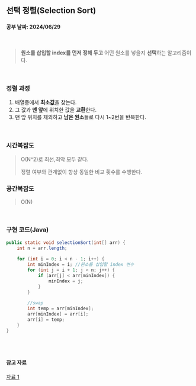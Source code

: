 ## 선택 정렬(Selection Sort)
#### 공부 날짜: 2024/06/29

<br>

> **원소를 삽입할 index를 먼저 정해 두고** 어떤 원소를 넣을지 **선택**하는 알고리즘이다. 

<br>

### 정렬 과정 
1. 배열중에서 **최소값**을 찾는다.
2. 그 값과 **맨 앞**에 위치한 값을 **교환**한다. 
3. 맨 앞 위치를 제외하고 **남은 원소**들로 다시 1~2번을 반복한다. 


<br>

### 시간복잡도 
> O(N^2)로 최선,최악 모두 같다. 
> 
> 정렬 여부와 관계없이 항상 동일한 비교 횟수를 수행한다. 

### 공간복잡도
> O(N)


<br>

### 구현 코드(Java)
```java
public static void selectionSort(int[] arr) {
    int n = arr.length; 
    
    for (int i = 0; i < n - 1; i++) {
        int minIndex = i; //원소를 삽입할 index 변수 
        for (int j = i + 1; j < n; j++) {
            if (arr[j] < arr[minIndex]) {
                minIndex = j;
            }
        }
        
        //swap
        int temp = arr[minIndex];
        arr[minIndex] = arr[i];
        arr[i] = temp;
    }
}
```

<br><br>

#### 참고 자료
[자료 1](https://gyoogle.dev/blog/algorithm/Selection%20Sort.html)
